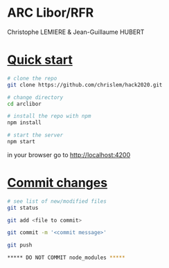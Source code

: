 # ARC Libor/RFR

Christophe LEMIERE & Jean-Guillaume HUBERT

# [Quick start](#quick-start)

```bash
# clone the repo
git clone https://github.com/chrislem/hack2020.git

# change directory
cd arclibor

# install the repo with npm
npm install

# start the server
npm start

```
in your browser go to [http://localhost:4200](http://localhost:4200) 


# [Commit changes](#commit-changes)

```bash
# see list of new/modified files
git status 

git add <file to commit>

git commit -m '<commit message>'

git push

***** DO NOT COMMIT node_modules *****
```

